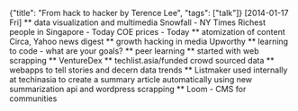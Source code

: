 {"title": "From hack to hacker by Terence Lee", "tags": ["talk"]}
[2014-01-17 Fri]
** data visualization and multimedia
Snowfall - NY Times
Richest people in Singapore - Today
COE prices - Today
** atomization of content
Circa, Yahoo news digest
** growth hacking in media
Upworthy
** learning to code - what are your goals?
** peer learning
** started with web scrapping
** VentureDex
** techlist.asia/funded
crowd sourced data
** webapps to tell stories and decern data trends
** Listmaker
used internally at techinasia to create a summary article
automatically using new summarization api and wordpress scrapping
** Loom - CMS for communities
